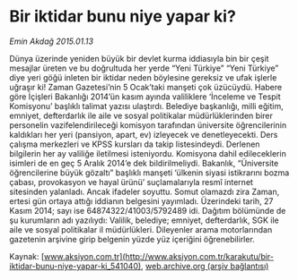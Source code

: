 # Bir iktidar bunu niye yapar ki?

*Emin Akdağ 2015.01.13*

<div class="pNewsDetailMainContent" itemprop="articleBody">
 <p>
  Dünya üzerinde yeniden büyük bir devlet kurma iddiasıyla bin bir çeşit mesajlar üreten ve bu doğrultuda her yerde “Yeni Türkiye” “Yeni Türkiye” diye yeri göğü inleten bir iktidar neden böylesine gereksiz ve ufak işlerle uğraşır ki! Zaman Gazetesi’nin 5 Ocak’taki manşeti çok üzücüydü. Habere göre İçişleri Bakanlığı 2014’ün kasım ayında valiliklere ‘İnceleme ve Tespit Komisyonu’ başlıklı talimat yazısı ulaştırdı. Belediye başkanlığı, milli eğitim, emniyet, defterdarlık ile aile ve sosyal politikalar müdürlüklerinden birer personelin vazifelendirileceği komisyon tarafından üniversite öğrencilerinin kaldıkları her yeri (pansiyon, apart, ev) izleyecek ve denetleyecekti. Ders çalışma merkezleri ve KPSS kursları da takip listesindeydi. Derlenen bilgilerin her ay valiliğe iletilmesi isteniyordu. Komisyona dahil edileceklerin isimleri de en geç 5 Aralık 2014’e dek bildirilmeliydi. Bakanlık, “Üniversite öğrencilerine büyük gözaltı” başlıklı manşeti ‘ülkenin siyasi istikrarını bozma çabası, provokasyon ve hayal ürünü’ suçlamalarıyla resmî internet sitesinden yalanladı. Ancak ifadeler soyuttu. Somut olamazdı zira Zaman, ertesi gün ortaya attığı iddianın belgesini yayımladı. Üzerindeki tarih, 27 Kasım 2014; sayı ise 64874322/41003/5792489 idi. Dağıtım bölümünde de şu kurumların adı yazılıydı: Valilik, belediye; emniyet, defterdarlık, SGK ile aile ve sosyal politikalar il müdürlükleri. Dileyenler arama motorlarından gazetenin arşivine girip belgenin yüzde yüz içeriğini öğrenebilirler.
 </p>
</div>


Kaynak: [www.aksiyon.com.tr](http://www.aksiyon.com.tr/karakutu/bir-iktidar-bunu-niye-yapar-ki_541040), [web.archive.org (arşiv bağlantısı)](http://web.archive.org/web/20150724172421/http://www.aksiyon.com.tr/karakutu/bir-iktidar-bunu-niye-yapar-ki_541040)
